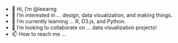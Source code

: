 - 👋 Hi, I’m @leearng
- 👀 I’m interested in ... design, data visualization, and making things. 
- 🌱 I’m currently learning ... R, D3.js, and Python.
- 💞️ I’m looking to collaborate on ... data visualization projects!
- 📫 How to reach me ... 

<!---
leearng/leearng is a ✨ special ✨ repository because its `README.md` (this file) appears on your GitHub profile.
You can click the Preview link to take a look at your changes.
--->
